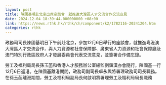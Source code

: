 ```yaml
---
layout: post
title: 陳國基明赴北京出席座談會　就推進大灣區人才交流合作交流意見
date: 2024-12-04 18:39:44.000000000 +08:00
link: https://news.rthk.hk/rthk/ch/component/k2/1782116-20241204.htm
categories: rthk
---
```


政務司司長陳國基明日下午前赴北京，參加12月6日舉行的座談會，就推進粵港澳大灣區人才交流合作，與人力資源和社會保障部、廣東省人力資源和社會保障廳及澳門特別行政區政府人才發展委員會代表交流意見，並簽署合作備忘錄。

勞工及福利局局長孫玉菡和香港人才服務辦公室總監劉鎮漢亦會隨行。陳國基一行12月6日返港。在陳國基離港期間，政務司副司長卓永興將署理政務司司長職務。在孫玉菡離港期間，勞工及福利局副局長何啟明將署理勞工及福利局局長職務
